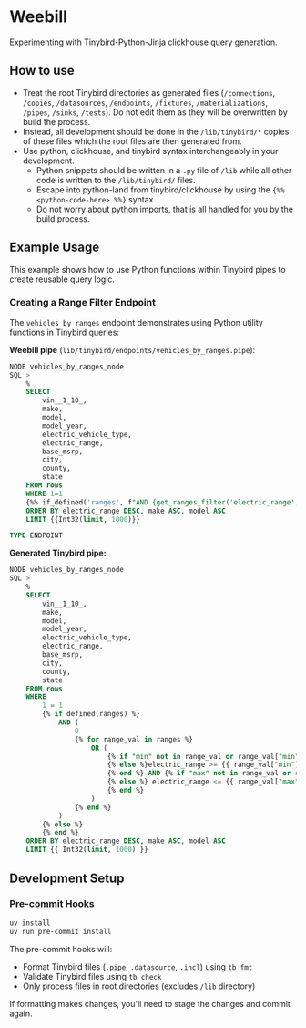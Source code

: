# Weebill

Experimenting with Tinybird-Python-Jinja clickhouse query generation.

## How to use

- Treat the root Tinybird directories as generated files (`/connections`, `/copies`, `/datasources`, `/endpoints`, `/fixtures`, `/materializations`, `/pipes`, `/sinks`, `/tests`). Do not edit them as
  they will be overwritten by build the process.
- Instead, all development should be done in the `/lib/tinybird/*` copies of these
  files which the root files are then generated from.
- Use python, clickhouse, and tinybird syntax interchangeably in your development.
  - Python snippets should be written in a `.py` file of `/lib` while all other code
    is written to the `/lib/tinybird/` files.
  - Escape into python-land from tinybird/clickhouse by using the `{%% <python-code-here> %%}` syntax.
  - Do not worry about python imports, that is all handled for you by the build process.

## Example Usage

This example shows how to use Python functions within Tinybird pipes to create reusable query logic.

### Creating a Range Filter Endpoint

The `vehicles_by_ranges` endpoint demonstrates using Python utility functions in Tinybird queries:

**Weebill pipe** (`lib/tinybird/endpoints/vehicles_by_ranges.pipe`):

```sql
NODE vehicles_by_ranges_node
SQL >
    %
    SELECT
        vin__1_10_,
        make,
        model,
        model_year,
        electric_vehicle_type,
        electric_range,
        base_msrp,
        city,
        county,
        state
    FROM rows
    WHERE 1=1
    {%% if_defined('ranges', f"AND {get_ranges_filter('electric_range', 'ranges')}", '') %%}
    ORDER BY electric_range DESC, make ASC, model ASC
    LIMIT {{Int32(limit, 1000)}}

TYPE ENDPOINT
```

**Generated Tinybird pipe:**

```sql
NODE vehicles_by_ranges_node
SQL >
    %
    SELECT
        vin__1_10_,
        make,
        model,
        model_year,
        electric_vehicle_type,
        electric_range,
        base_msrp,
        city,
        county,
        state
    FROM rows
    WHERE
        1 = 1
        {% if defined(ranges) %}
            AND (
                0
                {% for range_val in ranges %}
                    OR (
                        {% if "min" not in range_val or range_val["min"] is None %}1
                        {% else %}electric_range >= {{ range_val["min"] }}
                        {% end %} AND {% if "max" not in range_val or range_val["max"] is None %} 1
                        {% else %} electric_range <= {{ range_val["max"] }}
                        {% end %}
                    )
                {% end %}
            )
        {% else %}
        {% end %}
    ORDER BY electric_range DESC, make ASC, model ASC
    LIMIT {{ Int32(limit, 1000) }}
```

## Development Setup

### Pre-commit Hooks

```bash
uv install
uv run pre-commit install
```

The pre-commit hooks will:

- Format Tinybird files (`.pipe`, `.datasource`, `.incl`) using `tb fmt`
- Validate Tinybird files using `tb check`
- Only process files in root directories (excludes `/lib` directory)

If formatting makes changes, you'll need to stage the changes and commit again.
